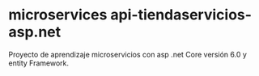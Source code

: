 # microservices api-tiendaservicios-asp.net
Proyecto de aprendizaje microservicios con asp .net Core versión 6.0 y entity Framework.
